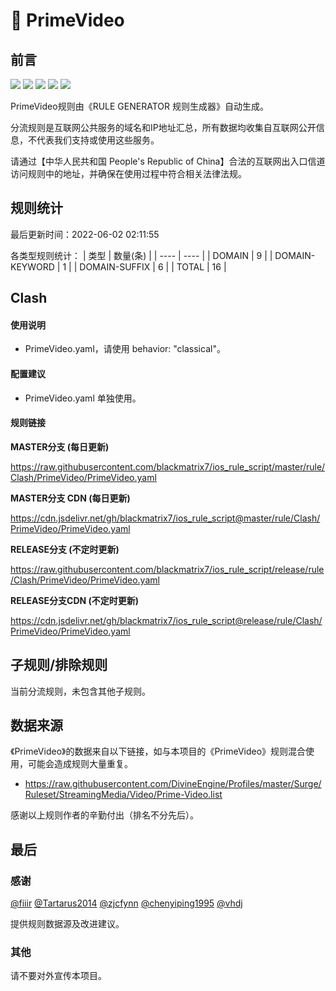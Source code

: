 # 🧸 PrimeVideo

## 前言

![](https://shields.io/badge/-移除重复规则-ff69b4) ![](https://shields.io/badge/-DOMAIN与DOMAIN--SUFFIX合并-green) ![](https://shields.io/badge/-DOMAIN--SUFFIX间合并-critical) ![](https://shields.io/badge/-DOMAIN--SUFFIX与DOMAIN--KEYWORD合并-blue) ![](https://shields.io/badge/-IP--CIDR(6)合并-blueviolet) 

PrimeVideo规则由《RULE GENERATOR 规则生成器》自动生成。

分流规则是互联网公共服务的域名和IP地址汇总，所有数据均收集自互联网公开信息，不代表我们支持或使用这些服务。

请通过【中华人民共和国 People's Republic of China】合法的互联网出入口信道访问规则中的地址，并确保在使用过程中符合相关法律法规。

## 规则统计

最后更新时间：2022-06-02 02:11:55

各类型规则统计：
| 类型 | 数量(条)  | 
| ---- | ----  |
| DOMAIN | 9  | 
| DOMAIN-KEYWORD | 1  | 
| DOMAIN-SUFFIX | 6  | 
| TOTAL | 16  | 


## Clash 

#### 使用说明
- PrimeVideo.yaml，请使用 behavior: "classical"。

#### 配置建议
- PrimeVideo.yaml 单独使用。

#### 规则链接
**MASTER分支 (每日更新)**

https://raw.githubusercontent.com/blackmatrix7/ios_rule_script/master/rule/Clash/PrimeVideo/PrimeVideo.yaml

**MASTER分支 CDN (每日更新)**

https://cdn.jsdelivr.net/gh/blackmatrix7/ios_rule_script@master/rule/Clash/PrimeVideo/PrimeVideo.yaml

**RELEASE分支 (不定时更新)**

https://raw.githubusercontent.com/blackmatrix7/ios_rule_script/release/rule/Clash/PrimeVideo/PrimeVideo.yaml

**RELEASE分支CDN (不定时更新)**

https://cdn.jsdelivr.net/gh/blackmatrix7/ios_rule_script@release/rule/Clash/PrimeVideo/PrimeVideo.yaml

## 子规则/排除规则


当前分流规则，未包含其他子规则。

## 数据来源

《PrimeVideo》的数据来自以下链接，如与本项目的《PrimeVideo》规则混合使用，可能会造成规则大量重复。

- https://raw.githubusercontent.com/DivineEngine/Profiles/master/Surge/Ruleset/StreamingMedia/Video/Prime-Video.list


感谢以上规则作者的辛勤付出（排名不分先后）。

## 最后

### 感谢

[@fiiir](https://github.com/fiiir) [@Tartarus2014](https://github.com/Tartarus2014) [@zjcfynn](https://github.com/zjcfynn) [@chenyiping1995](https://github.com/chenyiping1995) [@vhdj](https://github.com/vhdj)

提供规则数据源及改进建议。

### 其他

请不要对外宣传本项目。